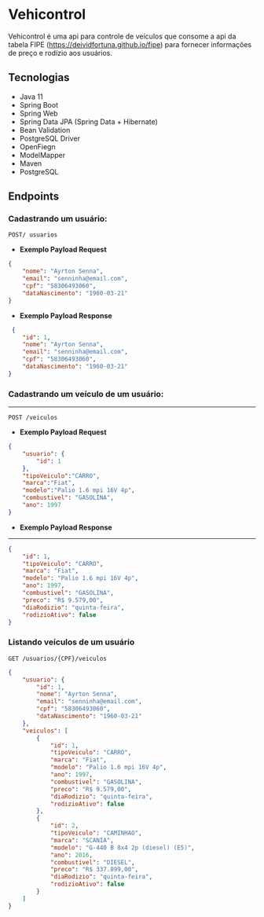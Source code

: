 # Vehicontrol

Vehicontrol é uma api para controle de veículos que consome a api da tabela FIPE (https://deividfortuna.github.io/fipe) para fornecer informações de preço e rodízio aos usuários.

## Tecnologias

- Java 11
- Spring Boot
- Spring Web
- Spring Data JPA (Spring Data + Hibernate)
- Bean Validation
- PostgreSQL Driver
- OpenFiegn
- ModelMapper
- Maven
- PostgreSQL

## Endpoints

### Cadastrando um usuário:
````
POST/ usuarios
````
- **Exemplo Payload Request**
~~~json
{
    "nome": "Ayrton Senna",
    "email": "senninha@email.com",
    "cpf": "58306493060",
    "dataNascimento": "1960-03-21"
}
~~~
  
- **Exemplo Payload Response**
~~~json
 {
    "id": 1,
    "nome": "Ayrton Senna",
    "email": "senninha@email.com",
    "cpf": "58306493060",
    "dataNascimento": "1960-03-21"
}
~~~
  
### Cadastrando um veículo de um usuário:
___
``` 
POST /veiculos
```

- **Exemplo Payload Request**
~~~json
{
    "usuario": {
        "id": 1
    },
    "tipoVeiculo":"CARRO",
    "marca":"Fiat",
    "modelo":"Palio 1.6 mpi 16V 4p",
    "combustivel": "GASOLINA",
    "ano": 1997
}
~~~

- **Exemplo Payload Response**
___
~~~json
{
    "id": 1,
    "tipoVeiculo": "CARRO",
    "marca": "Fiat",
    "modelo": "Palio 1.6 mpi 16V 4p",
    "ano": 1997,
    "combustivel": "GASOLINA",
    "preco": "R$ 9.579,00",
    "diaRodizio": "quinta-feira",
    "rodizioAtivo": false
}
~~~

### Listando veículos de um usuário
```
GET /usuarios/{CPF}/veiculos
```

~~~json
{
    "usuario": {
        "id": 1,
        "nome": "Ayrton Senna",
        "email": "senninha@email.com",
        "cpf": "58306493060",
        "dataNascimento": "1960-03-21"
    },
    "veiculos": [
        {
            "id": 1,
            "tipoVeiculo": "CARRO",
            "marca": "Fiat",
            "modelo": "Palio 1.6 mpi 16V 4p",
            "ano": 1997,
            "combustivel": "GASOLINA",
            "preco": "R$ 9.579,00",
            "diaRodizio": "quinta-feira",
            "rodizioAtivo": false
        },
        {
            "id": 2,
            "tipoVeiculo": "CAMINHAO",
            "marca": "SCANIA",
            "modelo": "G-440 B 8x4 2p (diesel) (E5)",
            "ano": 2016,
            "combustivel": "DIESEL",
            "preco": "R$ 337.899,00",
            "diaRodizio": "quinta-feira",
            "rodizioAtivo": false
        }
    ]
}
~~~
